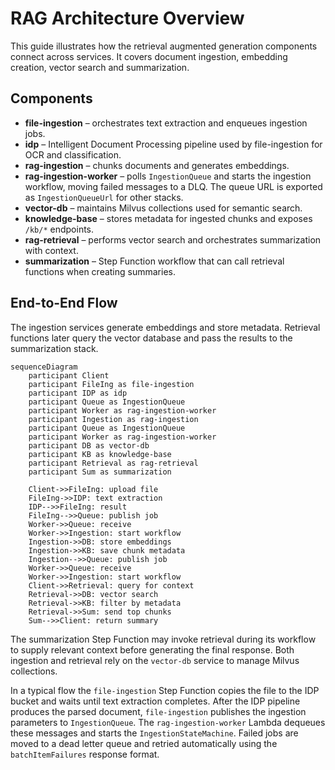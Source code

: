 # RAG Architecture Overview

This guide illustrates how the retrieval augmented generation components connect across services. It covers document ingestion, embedding creation, vector search and summarization.

## Components

- **file-ingestion** – orchestrates text extraction and enqueues ingestion jobs.
- **idp** – Intelligent Document Processing pipeline used by file-ingestion for OCR and classification.
- **rag-ingestion** – chunks documents and generates embeddings.
- **rag-ingestion-worker** – polls `IngestionQueue` and starts the ingestion workflow, moving failed messages to a DLQ. The queue URL is exported as `IngestionQueueUrl` for other stacks.
- **vector-db** – maintains Milvus collections used for semantic search.
- **knowledge-base** – stores metadata for ingested chunks and exposes `/kb/*` endpoints.
- **rag-retrieval** – performs vector search and orchestrates summarization with context.
- **summarization** – Step Function workflow that can call retrieval functions when creating summaries.

## End-to-End Flow

The ingestion services generate embeddings and store metadata. Retrieval functions later query the vector database and pass the results to the summarization stack.

```mermaid
sequenceDiagram
    participant Client
    participant FileIng as file-ingestion
    participant IDP as idp
    participant Queue as IngestionQueue
    participant Worker as rag-ingestion-worker
    participant Ingestion as rag-ingestion
    participant Queue as IngestionQueue
    participant Worker as rag-ingestion-worker
    participant DB as vector-db
    participant KB as knowledge-base
    participant Retrieval as rag-retrieval
    participant Sum as summarization

    Client->>FileIng: upload file
    FileIng->>IDP: text extraction
    IDP-->>FileIng: result
    FileIng-->>Queue: publish job
    Worker->>Queue: receive
    Worker->>Ingestion: start workflow
    Ingestion->>DB: store embeddings
    Ingestion->>KB: save chunk metadata
    Ingestion-->>Queue: publish job
    Worker->>Queue: receive
    Worker->>Ingestion: start workflow
    Client->>Retrieval: query for context
    Retrieval->>DB: vector search
    Retrieval->>KB: filter by metadata
    Retrieval->>Sum: send top chunks
    Sum-->>Client: return summary
```

The summarization Step Function may invoke retrieval during its workflow to supply
relevant context before generating the final response. Both ingestion and
retrieval rely on the `vector-db` service to manage Milvus collections.

In a typical flow the `file-ingestion` Step Function copies the file to the IDP
bucket and waits until text extraction completes. After the IDP pipeline
produces the parsed document, `file-ingestion` publishes the ingestion
parameters to `IngestionQueue`. The `rag-ingestion-worker` Lambda dequeues these
messages and starts the `IngestionStateMachine`. Failed jobs are moved to a dead
letter queue and retried automatically using the `batchItemFailures` response
format.
